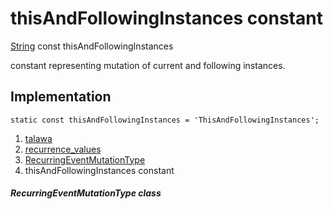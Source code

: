 
<div>

# thisAndFollowingInstances constant

</div>


[String](https://api.flutter.dev/flutter/dart-core/String-class.html)
const thisAndFollowingInstances



constant representing mutation of current and following instances.



## Implementation

``` language-dart
static const thisAndFollowingInstances = 'ThisAndFollowingInstances';
```







1.  [talawa](../../index.html)
2.  [recurrence_values](../../constants_recurrence_values/)
3.  [RecurringEventMutationType](../../constants_recurrence_values/RecurringEventMutationType-class.html)
4.  thisAndFollowingInstances constant

##### RecurringEventMutationType class







